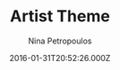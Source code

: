 ---
layout: JamstackTheme
title: Artist Theme
github: https://github.com/ninapetrop/Artist-Theme
demo: https://ninapetrop.github.io/Artist-Theme/
author: Nina Petropoulos
ssg: Jekyll
date: 2016-01-31T20:52:26.000Z
description: A free Jekyll theme
stale: true
---